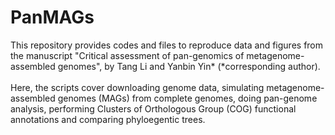 # PanMAGs

This repository provides codes and files to reproduce data and figures from the manuscript "Critical assessment of pan-genomics of metagenome-assembled genomes", by Tang Li and Yanbin Yin* (*corresponding author). <br> 
<br> 
Here, the scripts cover downloading genome data, simulating metagenome-assembled genomes (MAGs) from complete genomes, doing pan-genome analysis, performing Clusters of Orthologous Group (COG) functional annotations and comparing phyloegentic trees. 
